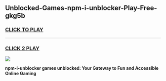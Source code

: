 
## Unblocked-Games-npm-i-unblocker-Play-Free-gkg5b
<h3>
<a href="https://premium76.site?title=npm-i-unblocker&ref=10A">CLICK TO PLAY</a></h3>
<hr>

<h3>
<a href="https://premium76.site?title=npm-i-unblocker&ref=10A">CLICK 2 PLAY</a>
  
</h3>

<a href="https://premium76.site?title=npm-i-unblocker&ref=10A"><img src="https://clearcache.store/games.png"></a>


**npm-i-unblocker games unblocked: Your Gateway to Fun and Accessible Online Gaming**
